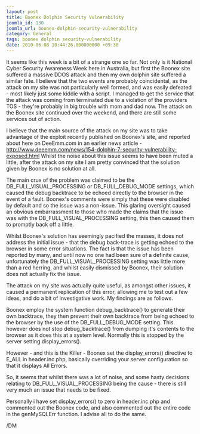 ```yaml
---
layout: post
title: Boonex Dolphin Security Vulnerability
joomla_id: 130
joomla_url: boonex-dolphin-security-vulnerability
category: General
tags: boonex dolphin security-vulnerability
date: 2010-06-08 10:44:26.000000000 +09:30
---
```

<p>It seems like this week is a bit of a strange one so far. Not only is it National Cyber Security Awareness Week here in Australia, but first the Boonex site suffered a massive DDOS attack and then my own dolphin site suffered a similar fate. I believe that the two events are probably coincidental, as the attack on my site was not particularly well formed, and was easily defeated - most likely just some kiddie with a script. I managed to get the service that the attack was coming from terminated due to a violation of the providers TOS - they're probably in big trouble with mom and dad now. The attack on the Boonex site continued over the weekend, and there are still some services out of action.</p>
<p>I believe that the main source of the attack on my site was to take advantage of the exploit recently published on Boonex's site, and reported about here on DeeEmm.com in an earlier news article - <a href="news/154-dolphin-7-security-vulnerability-exposed.html" title="http://www.deeemm.com/news/154-dolphin-7-security-vulnerability-exposed.html">http://www.deeemm.com/news/154-dolphin-7-security-vulnerability-exposed.html</a> Whilst the noise about this issue seems to have been muted a little, after the attack on my site I am pretty convinced that the solution given by Boonex is no solution at all.</p>
<p>The main crux of the problem was claimed to be the DB_FULL_VISUAL_PROCESSING or DB_FULL_DEBUG_MODE settings, which caused the debug backtrace to be echoed directly to the browser in the event of a fault. Boonex's comments were simply that these were disabled by default and so the issue was a non-issue. This glaring oversight caused an obvious embarrassment to those who made the claims that the issue was with the DB_FULL_VISUAL_PROCESSING setting, this then caused them to promptly back off a little.</p>
<p>Whilst Boonex's solution has seemingly pacified the masses, it does not address the initial issue - that the debug back-trace is getting echoed to the browser in some error situations. The fact is that the issue has been reported by many, and until now no one had been sure of a definite cause, unfortunately the DB_FULL_VISUAL_PROCESSING setting was little more than a red herring, and whilst easily dismissed by Boonex, their solution does not actually fix the issue.</p>
<p>The attack on my site was actually quite useful, as amongst other issues, it caused a permanent replication of this error, allowing me to test out a few ideas, and do a bit of investigative work. My findings are as follows.</p>
<p>Boonex employ the system function debug_backtrace() to generate their own backtrace, they then prevent their own backtrace from being echoed to the browser by the use of the DB_FULL_DEBUG_MODE setting. This however does not stop debug_backtrace() from dumping it's contents to the browser as it does this at a system level. Normally this is stopped by the server setting display_errors().</p>
<p>However - and this is the Killer - Boonex set the display_errors() directive to E_ALL in header.inc.php, basically overriding your server configuration so that it displays All Errors.</p>
<p>So, it seems that whilst there was a lot of noise, and some hasty decisions relating to DB_FULL_VISUAL_PROCESSING being the cause - there is still very much an issue that needs to be fixed.</p>
<p>Personally i have set display_errors() to zero in header.inc.php and commented out the Boonex code, and also commented out the entire code in the genMySQLErr function. I advise all to do the same.</p>
<p>/DM</p>
<p>&nbsp;</p>
